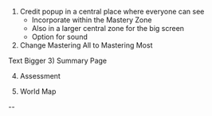1) Credit popup in a central place where everyone can see
	- Incorporate within the Mastery Zone 
	- Also in a larger central zone for the big screen
	- Option for sound
2) Change Mastering All to Mastering Most


Text Bigger
3) Summary Page

4) Assessment

5) World Map

--


